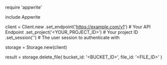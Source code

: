 require 'appwrite'

include Appwrite

client = Client.new
    .set_endpoint('https://example.com/v1') # Your API Endpoint
    .set_project('<YOUR_PROJECT_ID>') # Your project ID
    .set_session('') # The user session to authenticate with

storage = Storage.new(client)

result = storage.delete_file(
    bucket_id: '<BUCKET_ID>',
    file_id: '<FILE_ID>'
)
